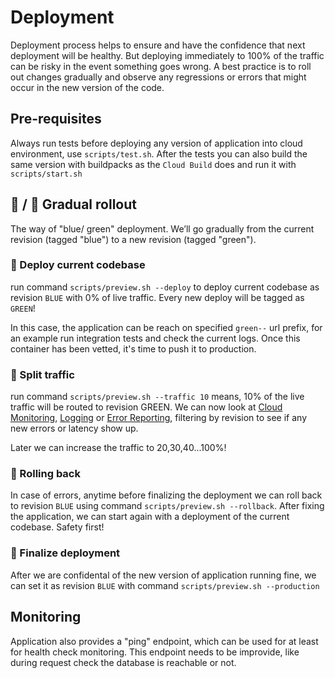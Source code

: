 # Deployment

Deployment process helps to ensure  and have the confidence that next deployment will be healthy. But deploying immediately to 100% of the traffic can be risky in the event something goes wrong. A best practice is to roll out changes gradually and observe any regressions or errors that might occur in the new version of the code.

## Pre-requisites
Always run tests before deploying any version of application into cloud environment, use `scripts/test.sh`. After the tests you can also build the same version with buildpacks as the `Cloud Build` does and run it with `scripts/start.sh`

## :blue_book: / :green_book: Gradual rollout

The way of "blue/ green" deployment. We’ll go gradually from the current revision (tagged "blue") to a new revision (tagged "green").

### :blue_book: Deploy current codebase
run command `scripts/preview.sh --deploy` to deploy current codebase as revision `BLUE` with 0% of live traffic. Every new deploy will be tagged as `GREEN`!

In this case, the application can be reach on specified `green--` url prefix, for an example run integration tests and check the current logs. Once this container has been vetted, it's time to push it to production.

### :vertical_traffic_light: Split traffic
run command `scripts/preview.sh --traffic 10` means, 10% of the live traffic will be routed to revision GREEN. We can now look at [Cloud Monitoring](https://cloud.google.com/monitoring), [Logging](https://cloud.google.com/logging) or [Error Reporting](https://cloud.google.com/error-reporting), filtering by revision to see if any new errors or latency show up.

Later we can increase the traffic to 20,30,40...100%!

### :red_circle: Rolling back
In case of errors, anytime before finalizing the deployment we can roll back to revision `BLUE` using command `scripts/preview.sh --rollback`. After fixing the application, we can start again with a deployment of the current codebase. Safety first!

### :green_book: Finalize deployment
After we are confidental of the new version of application running fine, we can set it as revision `BLUE` with command `scripts/preview.sh --production`

## Monitoring

Application also provides a "ping" endpoint, which can be used for at least for health check monitoring. This endpoint needs to be improvide, like during request check the database is reachable or not.